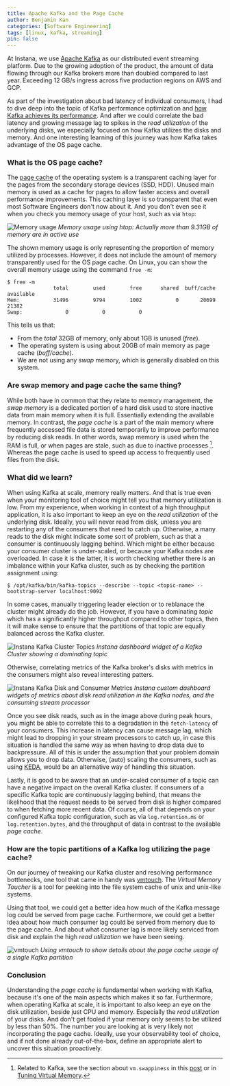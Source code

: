 ```yaml
---
title: Apache Kafka and the Page Cache
author: Benjamin Kan
categories: [Software Engineering]
tags: [linux, kafka, streaming]
pin: false
---
```


At Instana, we use [Apache Kafka](https://kafka.apache.org/) as our distributed event streaming platform. Due to the growing adoption of the product, the amount of data flowing through our Kafka brokers more than doubled compared to last year. Exceeding 12 GB/s ingress across five production regions on AWS and GCP.

As part of the investigation about bad latency of individual consumers, I had to dive deep into the topic of Kafka performance optimization
and [how Kafka achieves its performance](https://blog.bytebytego.com/p/why-is-kafka-so-fast-how-does-it). And after we could correlate the bad latency
and growing message lag to spikes in the _read utilization_ of the underlying disks, we especially focused on how Kafka utilizes the disks and memory.
And one interesting learning of this journey was how Kafka takes advantage of the OS page cache.

### What is the OS page cache?

The [page cache](https://en.wikipedia.org/wiki/Page_cache) of the operating system is a transparent caching layer for the pages from the secondary storage devices (SSD, HDD). Unused main memory is used as a cache for pages to allow faster access and overall performance improvements. This caching layer is so transparent that
even most Software Engineers don't now about it. And you don't even see it when you check you memory usage of your host, such as via `htop`:

![Memory usage](/assets/img/posts/2024/htop-memory-usage.png)
_Memory usage using htop: Actually more than 9.31GB of memory are in active use_

The shown memory usage is only representing the proportion of memory utilized by processes. However, it does not include the amount of memory transparently used
for the OS page cache. On Linux, you can show the overall memory usage using the command `free -m`:

```console
$ free -m
               total        used        free      shared  buff/cache   available
Mem:           31496        9794        1002           0       20699       21382
Swap:              0           0           0
```

This tells us that:
- From the _total_ 32GB of memory, only about 1GB is unused (_free_).
- The operating system is using about 20GB of main memory as page cache (_buff/cache_).
- We are not using any _swap_ memory, which is generally disabled on this system.

### Are swap memory and page cache the same thing?

While both have in common that they relate to memory management, the _swap memory_ is a dedicated portion of a hard disk used to store inactive data from main memory when it is full. Essentially extending the available memory. In contrast, the _page cache_ is a part of the main memory where frequently accessed file data is stored temporarily to improve performance by reducing disk reads.
In other words, swap memory is used when the RAM is full, or when pages are stale, such as due to inactive processes [^swappiness]. Whereas the page cache is used to speed up access to frequently used files from the disk. 

### What did we learn?

When using Kafka at scale, memory really matters. And that is true even when your monitoring tool of choice might tell you that memory utilization is low.
From my experience, when working in context of a high throughput application, it is also important to keep an eye on the _read utilization_ of the underlying disk. Ideally, you will never read from disk, unless you are restarting any of the consumers that need to catch up. Otherwise, a many reads to the disk might
indicate some sort of problem, such as that a consumer is continuously lagging behind. Which might be either because your consumer cluster is under-scaled,
or because your Kafka nodes are overloaded. In case it is the latter, it is worth checking whether there is an imbalance within your Kafka cluster, such as by checking the partition assignment using:

 ```console
 $ /opt/kafka/bin/kafka-topics --describe --topic <topic-name> --bootstrap-server localhost:9092
 ```

In some cases, manually triggering leader election or to reblanace the cluster might already do the job. However, if you have a dominating _topic_
which has a significantly higher throughput compared to other topics, then it will make sense to ensure that the partitions of that topic are
equally balanced across the Kafka cluster.

![Instana Kafka Cluster Topics](/assets/img/posts/2024/instana-kafka-cluster-topics.png)
_Instana dashboard widget of a Kafka Cluster showing a dominating topic_

Otherwise, correlating metrics of the Kafka broker's disks with metrics in the consumers might also reveal interesting patters.

![Instana Kafka Disk and Consumer Metrics](/assets/img/posts/2024/instana-kafka-disk-consumer-metrics.png)
_Instana custom dashboard widgets of metrics about disk read utilization in the Kafka nodes, and the consuming stream processor_

Once you see disk reads, such as in the image above during peak hours, you might be able to correlate this to a degradation in the `fetch-latency` of your consumers. This increase in latency can cause message lag, which might lead to dropping in your stream processors to catch up,
in case this situation is handled the same way as when having to drop data due to backpressure. All of this is under the assumption that your problem domain
allows you to drop data. Otherwise, (auto) scaling the consumers, such as using [KEDA](https://keda.sh/), would be an alternative way of handling this situation.

Lastly, it is good to be aware that an under-scaled consumer of a topic can have a negative impact on the overall Kafka cluster. If consumers of a specific Kafka topic are continuously lagging behind, that means the likelihood that the request needs to be served from disk is higher compared to when fetching more recent data. Of course, all of that depends on your configured Kafka topic configuration, such as via `log.retention.ms` or `log.retention.bytes`, and the throughput of data in contrast to the available _page cache_.

### How are the topic partitions of a Kafka log utilizing the page cache?

On our journey of tweaking our Kafka cluster and resolving performance bottlenecks, one tool that came in handy was [vmtouch](https://hoytech.com/vmtouch/).
The _Virtual Memory Toucher_ is a tool for peeking into the file system cache of unix and unix-like systems.

Using that tool, we could get a better idea how much of the Kafka message log could be served from page cache. Furthermore, we could get a better idea about
how much consumer lag could be served from memory due to the page cache. And about what consumer lag is more likely serviced from disk and explain the high
_read utilization_ we have been seeing.

![vmtouch](/assets/img/posts/2024/vmtouch-kafka.png)
_Using vmtouch to show details about the page cache usage of a single Kafka partition_

### Conclusion

Understanding the _page cache_ is fundamental when working with Kafka, because it's one of the main aspects which makes it so far.
Furthermore, when operating Kafka at scale, it is important to also keep an eye on the disk utilization, beside just CPU and memory.
Especially the _read utilization_ of your disks. And don't get fooled if your memory only seems to be utilized by less than 50%.
The number you are looking at is very likely not incorporating the page cache.
Ideally, use your observability tool of choice, and if not done already out-of-the-box, define an appropriate alert to uncover this situation proactively.

[^swappiness]: Related to Kafka, see the section about `vm.swappiness` in this [post](https://medium.com/@ankurrana/things-nobody-will-tell-you-setting-up-a-kafka-cluster-3a7a7fd1c92d) or in [Tuning Virtual Memory](https://docs.confluent.io/platform/current/kafka/post-deployment.html#tuning-virtual-memory).